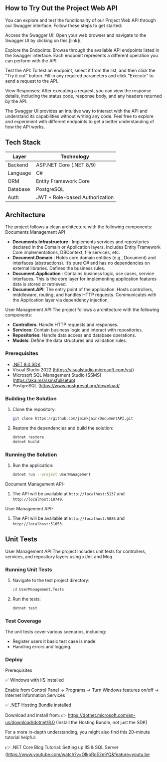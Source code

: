 ## How to Try Out the Project Web API
You can explore and test the functionality of our Project Web API through our Swagger interface. Follow these steps to get started:

Access the Swagger UI: Open your web browser and navigate to the Swagger UI by clicking on this [link]( 

Explore the Endpoints: Browse through the available API endpoints listed in the Swagger interface. Each endpoint represents a different operation you can perform with the API.

Test the API: To test an endpoint, select it from the list, and then click the "Try it out" button. Fill in any required parameters and click "Execute" to send a request to the API.

View Responses: After executing a request, you can view the response details, including the status code, response body, and any headers returned by the API.

The Swagger UI provides an intuitive way to interact with the API and understand its capabilities without writing any code. Feel free to explore and experiment with different endpoints to get a better understanding of how the API works.

## Tech Stack

| Layer    | Technology                     |
| -------- | ------------------------------ |
| Backend  | ASP.NET Core (.NET 8/9)        |
| Language | C#                             |
| ORM      | Entity Framework Core          |
| Database | PostgreSQL                     |
| Auth     | JWT + Role-based Authorization |

## Architecture

The project follows a clean architecture with the following components:
Documents Management API

- **Documents.Infrastructure** : Implements services and repositories declared in the Domain or Application layers. Includes Entity Framework Core implementations, DBContext, file services, etc.
- **Document.Domain** : Holds core domain entities (e.g., Document) and interfaces (abstractions). It’s pure C# and has no dependencies on external libraries. Defines the business rules.
- **Document.Application** : Contains business logic, use cases, service interfaces. This is the core layer for implementing application features data is stored or retrieved.
- **Document.API**: The entry point of the application. Hosts controllers, middleware, routing, and handles HTTP requests. Communicates with the Application layer via dependency injection.

User Management API
The project follows a architecture with the following components:

- **Controllers**: Handle HTTP requests and responses.
- **Services**: Contain business logic and interact with repositories.
- **Repositories**: Handle data access and database operations.
- **Models**: Define the data structures and validation rules.

### Prerequisites

- [.NET 8.0 SDK](https://dotnet.microsoft.com/download/dotnet/8.0)
- Visual Studio 2022 (https://visualstudio.microsoft.com/vs/)
- Microsoft SQL Management Studio (SSMS)  (https://aka.ms/ssmsfullsetup)
- PostgreSQL (https://www.postgresql.org/download/


### Building the Solution

1. Clone the repository:
    ```sh
    git clone https://github.com/jainkjain/DocumentAPI.git
    ```

2. Restore the dependencies and build the solution:
    ```sh
    dotnet restore
    dotnet build
    ```
	
### Running the Solution
1. Run the application:
    ```sh
    dotnet run --project UserManagement
    ```
Document Management API-
1. The API will be available at `http://localhost:5137` and `http://localhost:18749`.

User Management API-
1. The API will be available at `http://localhost:5086` and `http://localhost:51653`.

## Unit Tests
User Management API
	The project includes unit tests for controllers, services, and repository layers using xUnit and Moq.

### Running Unit Tests

1. Navigate to the test project directory:
    ```sh
    cd UserManagement.Tests
    ```

2. Run the tests:
    ```sh
    dotnet test
    ```

### Test Coverage

The unit tests cover various scenarios, including:

- Register users it basic test case is made.
- Handling errors and logging. 


### Deploy

Prerequisites

✅ Windows with IIS installed

Enable from Control Panel → Programs → Turn Windows features on/off → Internet Information Services

✅ .NET Hosting Bundle installed

Download and install from:
👉 https://dotnet.microsoft.com/en-us/download/dotnet/8.0
(Install the Hosting Bundle, not just the SDK)

For a more in-depth understanding, you might also find this 20-minute tutorial helpful:

👉  .NET Core Blog Tutorial: Setting up IIS & SQL Server (https://www.youtube.com/watch?v=OlkpRoE2mYQ&feature=youtu.be
